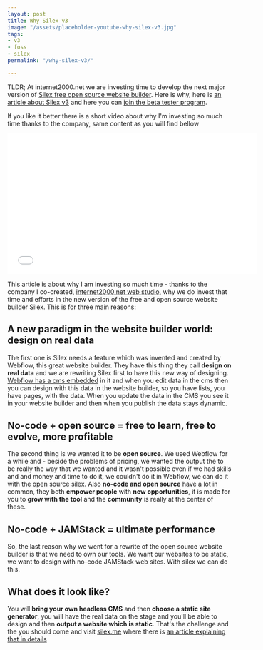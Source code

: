 ```yaml
---
layout: post
title: Why Silex v3
image: "/assets/placeholder-youtube-why-silex-v3.jpg"
tags:
- v3
- foss
- silex
permalink: "/why-silex-v3/"

---
```

TLDR; At internet2000.net we are investing time to develop the next major version of [Silex free open source website builder](https://www.silex.me/ "Silex no-code website builder"). Here is why, here is [an article about Silex v3](https://www.silexlabs.org/silex-v3-kickoff/ "About Silex v3") and here you can [join the beta tester program](https://mail-list.silexlabs.org/subscription/cemnfkaVrK?locale=en-US&source=youtube "Join Silex").

If you like it better there is a short video about why I'm investing so much time thanks to the company, same content as you will find bellow

<iframe width="560" height="315" src="[https://www.youtube.com/embed/NSziMX_dYJE](https://www.youtube.com/embed/NSziMX_dYJE "https://www.youtube.com/embed/NSziMX_dYJE")" title="YouTube video player" frameborder="0" allow="accelerometer; autoplay; clipboard-write; encrypted-media; gyroscope; picture-in-picture; web-share" allowfullscreen></iframe>

This article is about why I am investing so much time - thanks to the company I co-created, [internet2000.net web studio](https://internet2000.net/ "Sites internet éco-conçus"), why we do invest that time and efforts in the new version of the free and open source website builder Silex. This is for three main reasons:

## A new paradigm in the website builder world: design on real data

The first one is Silex needs a feature which was invented and created by Webflow, this great website builder. They have this thing they call **design on real data** and we are rewriting Silex first to have this new way of designing. [Webflow has a cms embedded](https://webflow.com/cms) in it and when you edit data in the cms then you can design with this data in the website builder, so you have lists, you have pages, with the data. When you update the data in the CMS you see it in your website builder and then when you publish the data stays dynamic.

## No-code + open source = free to learn, free to evolve, more profitable

The second thing is we wanted it to be **open source**. We used Webflow for a while and - beside the problems of pricing, we wanted the output the to be really the way that we wanted and it wasn't possible even if we had skills and and money and time to do it, we couldn't do it in Webflow, we can do it with the open source silex. Also **no-code and open source**  have a lot in common, they both **empower people** with **new opportunities**, it is made for you to **grow with the tool** and the **community** is really at the center of these.

## No-code + JAMStack = ultimate performance

So, the last reason why we went for a rewrite of the open source website builder is that we need to own our tools. We want our websites to be static, we want to design with no-code JAMStack web sites. With silex we can do this.

## What does it look like?

You will **bring your own headless CMS** and then **choose a static site generator**, you will have the real data on the stage and you'll be able to design and then **output a website which is static**. That's the challenge and the you should come and visit [silex.me](https://www.silex.me "Silex website") where there is [an article explaining that in details]()